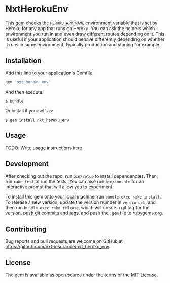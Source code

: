 # NxtHerokuEnv

This gem checks the `HEROKU_APP_NAME` environment variable that is set by Heroku for any app that runs on Heroku. You can ask the helpers which environment you run in and even draw different routes depending on it. This is useful if your application should behave differently depending on whether it runs in some environment, typically production and staging for example.

## Installation

Add this line to your application's Gemfile:

```ruby
gem 'nxt_heroku_env'
```

And then execute:

    $ bundle

Or install it yourself as:

    $ gem install nxt_heroku_env

## Usage

TODO: Write usage instructions here

## Development

After checking out the repo, run `bin/setup` to install dependencies. Then, run `rake test` to run the tests. You can also run `bin/console` for an interactive prompt that will allow you to experiment.

To install this gem onto your local machine, run `bundle exec rake install`. To release a new version, update the version number in `version.rb`, and then run `bundle exec rake release`, which will create a git tag for the version, push git commits and tags, and push the `.gem` file to [rubygems.org](https://rubygems.org).

## Contributing

Bug reports and pull requests are welcome on GitHub at https://github.com/nxt-insurance/nxt_heroku_env.

## License

The gem is available as open source under the terms of the [MIT License](https://opensource.org/licenses/MIT).

